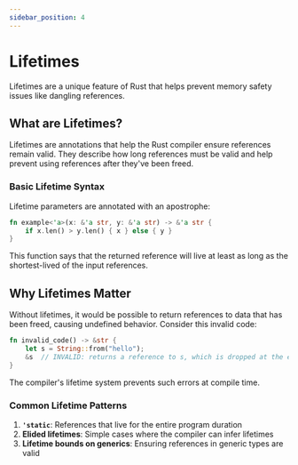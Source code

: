 ```yaml
---
sidebar_position: 4
---
```


# Lifetimes

Lifetimes are a unique feature of Rust that helps prevent memory safety issues like dangling references.

## What are Lifetimes?

Lifetimes are annotations that help the Rust compiler ensure references remain valid. They describe how long references must be valid and help prevent using references after they've been freed.

### Basic Lifetime Syntax

Lifetime parameters are annotated with an apostrophe:

```rust showLineNumbers
fn example<'a>(x: &'a str, y: &'a str) -> &'a str {
    if x.len() > y.len() { x } else { y }
}
```

This function says that the returned reference will live at least as long as the shortest-lived of the input references.

## Why Lifetimes Matter

Without lifetimes, it would be possible to return references to data that has been freed, causing undefined behavior. Consider this invalid code:

```rust showLineNumbers
fn invalid_code() -> &str {
    let s = String::from("hello");
    &s  // INVALID: returns a reference to s, which is dropped at the end of the function
}
```

The compiler's lifetime system prevents such errors at compile time.

### Common Lifetime Patterns

1. **`'static`**: References that live for the entire program duration
2. **Elided lifetimes**: Simple cases where the compiler can infer lifetimes
3. **Lifetime bounds on generics**: Ensuring references in generic types are valid